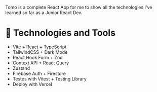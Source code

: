 Tomo is a complete React App for me to show all the technologies I've learned so far as a Junior React Dev.

# 🚀 Technologies and Tools

- Vite + React + TypeScript
- TailwindCSS + Dark Mode
- React Hook Form + Zod
- Context API + React Query
- Zustand
- Firebase Auth + Firestore
- Testes with Vitest + Testing Library
- Deploy with Vercel
